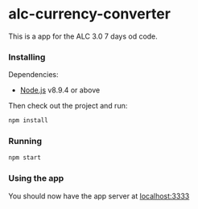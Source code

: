 # alc-currency-converter

This is a app for the ALC 3.0 7 days od code.

### Installing

Dependencies:

- [Node.js](https://nodejs.org/en/) v8.9.4 or above

Then check out the project and run:

```sh
npm install
```

### Running

```sh
npm start
```

### Using the app

You should now have the app server at [localhost:3333](http://localhost:3333)
